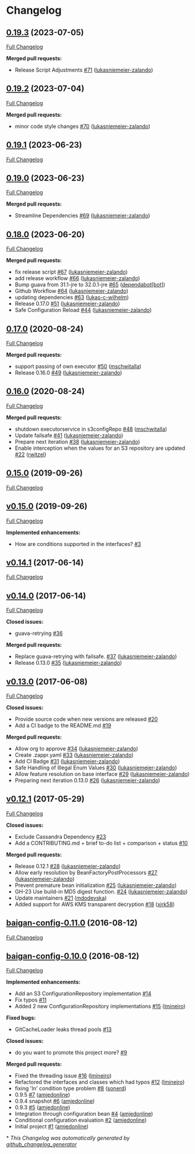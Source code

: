 # Changelog

## [0.19.3](https://github.com/zalando-stups/baigan-config/tree/0.19.3) (2023-07-05)

[Full Changelog](https://github.com/zalando-stups/baigan-config/compare/0.19.2...0.19.3)

**Merged pull requests:**

- Release Script Adjustments [\#71](https://github.com/zalando-stups/baigan-config/pull/71) ([lukasniemeier-zalando](https://github.com/lukasniemeier-zalando))

## [0.19.2](https://github.com/zalando-stups/baigan-config/tree/0.19.2) (2023-07-04)

[Full Changelog](https://github.com/zalando-stups/baigan-config/compare/0.19.1...0.19.2)

**Merged pull requests:**

- minor code style changes [\#70](https://github.com/zalando-stups/baigan-config/pull/70) ([lukasniemeier-zalando](https://github.com/lukasniemeier-zalando))

## [0.19.1](https://github.com/zalando-stups/baigan-config/tree/0.19.1) (2023-06-23)

[Full Changelog](https://github.com/zalando-stups/baigan-config/compare/0.19.0...0.19.1)

## [0.19.0](https://github.com/zalando-stups/baigan-config/tree/0.19.0) (2023-06-23)

[Full Changelog](https://github.com/zalando-stups/baigan-config/compare/0.18.0...0.19.0)

**Merged pull requests:**

- Streamline Dependencies [\#69](https://github.com/zalando-stups/baigan-config/pull/69) ([lukasniemeier-zalando](https://github.com/lukasniemeier-zalando))

## [0.18.0](https://github.com/zalando-stups/baigan-config/tree/0.18.0) (2023-06-20)

[Full Changelog](https://github.com/zalando-stups/baigan-config/compare/0.17.0...0.18.0)

**Merged pull requests:**

- fix release script [\#67](https://github.com/zalando-stups/baigan-config/pull/67) ([lukasniemeier-zalando](https://github.com/lukasniemeier-zalando))
- add release workflow [\#66](https://github.com/zalando-stups/baigan-config/pull/66) ([lukasniemeier-zalando](https://github.com/lukasniemeier-zalando))
- Bump guava from 31.1-jre to 32.0.1-jre [\#65](https://github.com/zalando-stups/baigan-config/pull/65) ([dependabot[bot]](https://github.com/apps/dependabot))
- Github Workflow [\#64](https://github.com/zalando-stups/baigan-config/pull/64) ([lukasniemeier-zalando](https://github.com/lukasniemeier-zalando))
- updating dependencies [\#63](https://github.com/zalando-stups/baigan-config/pull/63) ([lukas-c-wilhelm](https://github.com/lukas-c-wilhelm))
- Release 0.17.0 [\#51](https://github.com/zalando-stups/baigan-config/pull/51) ([lukasniemeier-zalando](https://github.com/lukasniemeier-zalando))
- Safe Configuration Reload [\#44](https://github.com/zalando-stups/baigan-config/pull/44) ([lukasniemeier-zalando](https://github.com/lukasniemeier-zalando))

## [0.17.0](https://github.com/zalando-stups/baigan-config/tree/0.17.0) (2020-08-24)

[Full Changelog](https://github.com/zalando-stups/baigan-config/compare/0.16.0...0.17.0)

**Merged pull requests:**

- support passing of own executor [\#50](https://github.com/zalando-stups/baigan-config/pull/50) ([mschwitalla](https://github.com/mschwitalla))
- Release 0.16.0 [\#49](https://github.com/zalando-stups/baigan-config/pull/49) ([lukasniemeier-zalando](https://github.com/lukasniemeier-zalando))

## [0.16.0](https://github.com/zalando-stups/baigan-config/tree/0.16.0) (2020-08-24)

[Full Changelog](https://github.com/zalando-stups/baigan-config/compare/0.15.0...0.16.0)

**Merged pull requests:**

- shutdown executorservice in s3configRepo [\#48](https://github.com/zalando-stups/baigan-config/pull/48) ([mschwitalla](https://github.com/mschwitalla))
- Update failsafe [\#41](https://github.com/zalando-stups/baigan-config/pull/41) ([lukasniemeier-zalando](https://github.com/lukasniemeier-zalando))
- Prepare next iteration [\#38](https://github.com/zalando-stups/baigan-config/pull/38) ([lukasniemeier-zalando](https://github.com/lukasniemeier-zalando))
- Enable interception when the values for an S3 repository are updated [\#22](https://github.com/zalando-stups/baigan-config/pull/22) ([rwitzel](https://github.com/rwitzel))

## [0.15.0](https://github.com/zalando-stups/baigan-config/tree/0.15.0) (2019-09-26)

[Full Changelog](https://github.com/zalando-stups/baigan-config/compare/v0.15.0...0.15.0)

## [v0.15.0](https://github.com/zalando-stups/baigan-config/tree/v0.15.0) (2019-09-26)

[Full Changelog](https://github.com/zalando-stups/baigan-config/compare/v0.14.1...v0.15.0)

**Implemented enhancements:**

- How are conditions supported in the interfaces? [\#3](https://github.com/zalando-stups/baigan-config/issues/3)

## [v0.14.1](https://github.com/zalando-stups/baigan-config/tree/v0.14.1) (2017-06-14)

[Full Changelog](https://github.com/zalando-stups/baigan-config/compare/v0.14.0...v0.14.1)

## [v0.14.0](https://github.com/zalando-stups/baigan-config/tree/v0.14.0) (2017-06-14)

[Full Changelog](https://github.com/zalando-stups/baigan-config/compare/v0.13.0...v0.14.0)

**Closed issues:**

- guava-retrying [\#36](https://github.com/zalando-stups/baigan-config/issues/36)

**Merged pull requests:**

- Replace guava-retrying with failsafe. [\#37](https://github.com/zalando-stups/baigan-config/pull/37) ([lukasniemeier-zalando](https://github.com/lukasniemeier-zalando))
- Release 0.13.0 [\#35](https://github.com/zalando-stups/baigan-config/pull/35) ([lukasniemeier-zalando](https://github.com/lukasniemeier-zalando))

## [v0.13.0](https://github.com/zalando-stups/baigan-config/tree/v0.13.0) (2017-06-08)

[Full Changelog](https://github.com/zalando-stups/baigan-config/compare/v0.12.1...v0.13.0)

**Closed issues:**

- Provide source code when new versions are released [\#20](https://github.com/zalando-stups/baigan-config/issues/20)
- Add a CI badge to the README.md [\#19](https://github.com/zalando-stups/baigan-config/issues/19)

**Merged pull requests:**

- Allow org to approve [\#34](https://github.com/zalando-stups/baigan-config/pull/34) ([lukasniemeier-zalando](https://github.com/lukasniemeier-zalando))
- Create .zappr.yaml [\#33](https://github.com/zalando-stups/baigan-config/pull/33) ([lukasniemeier-zalando](https://github.com/lukasniemeier-zalando))
- Add CI Badge [\#31](https://github.com/zalando-stups/baigan-config/pull/31) ([lukasniemeier-zalando](https://github.com/lukasniemeier-zalando))
- Safe Handling of Illegal Enum Values [\#30](https://github.com/zalando-stups/baigan-config/pull/30) ([lukasniemeier-zalando](https://github.com/lukasniemeier-zalando))
- Allow feature resolution on base interface [\#29](https://github.com/zalando-stups/baigan-config/pull/29) ([lukasniemeier-zalando](https://github.com/lukasniemeier-zalando))
- Preparing next iteration 0.13.0 [\#26](https://github.com/zalando-stups/baigan-config/pull/26) ([lukasniemeier-zalando](https://github.com/lukasniemeier-zalando))

## [v0.12.1](https://github.com/zalando-stups/baigan-config/tree/v0.12.1) (2017-05-29)

[Full Changelog](https://github.com/zalando-stups/baigan-config/compare/baigan-config-0.11.0...v0.12.1)

**Closed issues:**

- Exclude Cassandra Dependency [\#23](https://github.com/zalando-stups/baigan-config/issues/23)
- Add a CONTRIBUTING.md + brief to-do list + comparison + status  [\#10](https://github.com/zalando-stups/baigan-config/issues/10)

**Merged pull requests:**

- Release 0.12.1 [\#28](https://github.com/zalando-stups/baigan-config/pull/28) ([lukasniemeier-zalando](https://github.com/lukasniemeier-zalando))
- Allow early resolution by BeanFactoryPostProcessors [\#27](https://github.com/zalando-stups/baigan-config/pull/27) ([lukasniemeier-zalando](https://github.com/lukasniemeier-zalando))
- Prevent premature bean initialization [\#25](https://github.com/zalando-stups/baigan-config/pull/25) ([lukasniemeier-zalando](https://github.com/lukasniemeier-zalando))
- GH-23 Use build-in MD5 digest function. [\#24](https://github.com/zalando-stups/baigan-config/pull/24) ([lukasniemeier-zalando](https://github.com/lukasniemeier-zalando))
- Update maintainers [\#21](https://github.com/zalando-stups/baigan-config/pull/21) ([mdodevska](https://github.com/mdodevska))
- Added support for AWS KMS transparent decryption [\#18](https://github.com/zalando-stups/baigan-config/pull/18) ([xjrk58](https://github.com/xjrk58))

## [baigan-config-0.11.0](https://github.com/zalando-stups/baigan-config/tree/baigan-config-0.11.0) (2016-08-12)

[Full Changelog](https://github.com/zalando-stups/baigan-config/compare/baigan-config-0.10.0...baigan-config-0.11.0)

## [baigan-config-0.10.0](https://github.com/zalando-stups/baigan-config/tree/baigan-config-0.10.0) (2016-08-12)

[Full Changelog](https://github.com/zalando-stups/baigan-config/compare/c3b00dd67dfefc270faa404ef0fcf34a661b978d...baigan-config-0.10.0)

**Implemented enhancements:**

- Add an S3 ConfigurationRepository implementation [\#14](https://github.com/zalando-stups/baigan-config/issues/14)
- Fix typos [\#11](https://github.com/zalando-stups/baigan-config/issues/11)
- Added 2 new ConfigurationRepository implementations [\#15](https://github.com/zalando-stups/baigan-config/pull/15) ([lmineiro](https://github.com/lmineiro))

**Fixed bugs:**

- GitCacheLoader leaks thread pools [\#13](https://github.com/zalando-stups/baigan-config/issues/13)

**Closed issues:**

- do you want to promote this project more? [\#9](https://github.com/zalando-stups/baigan-config/issues/9)

**Merged pull requests:**

- Fixed the threading issue [\#16](https://github.com/zalando-stups/baigan-config/pull/16) ([lmineiro](https://github.com/lmineiro))
- Refactored the interfaces and classes which had typos [\#12](https://github.com/zalando-stups/baigan-config/pull/12) ([lmineiro](https://github.com/lmineiro))
- fixing 'In' condition type problem [\#8](https://github.com/zalando-stups/baigan-config/pull/8) ([sonerd](https://github.com/sonerd))
- 0.9.5 [\#7](https://github.com/zalando-stups/baigan-config/pull/7) ([amjedonline](https://github.com/amjedonline))
- 0.9.4 snapshot [\#6](https://github.com/zalando-stups/baigan-config/pull/6) ([amjedonline](https://github.com/amjedonline))
- 0.9.3 [\#5](https://github.com/zalando-stups/baigan-config/pull/5) ([amjedonline](https://github.com/amjedonline))
- Integration through configuration bean [\#4](https://github.com/zalando-stups/baigan-config/pull/4) ([amjedonline](https://github.com/amjedonline))
- Conditional configuration evaluation [\#2](https://github.com/zalando-stups/baigan-config/pull/2) ([amjedonline](https://github.com/amjedonline))
- Initial project [\#1](https://github.com/zalando-stups/baigan-config/pull/1) ([amjedonline](https://github.com/amjedonline))



\* *This Changelog was automatically generated by [github_changelog_generator](https://github.com/github-changelog-generator/github-changelog-generator)*
